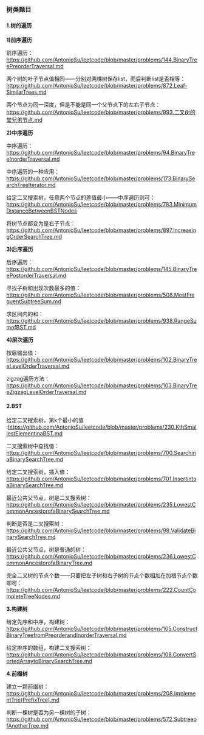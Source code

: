 ### 树类题目
#### **1.树的遍历**

**1)前序遍历**

前序遍历：https://github.com/AntonioSu/leetcode/blob/master/problems/144.BinaryTreePreorderTraversal.md

两个树的叶子节点值相同——分别对两棵树保存list，而后判断list是否相等：https://github.com/AntonioSu/leetcode/blob/master/problems/872.Leaf-SimilarTrees.md

两个节点为同一深度，但是不能是同一个父节点下的左右子节点：https://github.com/AntonioSu/leetcode/blob/master/problems/993.二叉树的堂兄弟节点.md



**2)中序遍历** 

中序遍历：https://github.com/AntonioSu/leetcode/blob/master/problems/94.BinaryTreeInorderTraversal.md

中序遍历的一种应用：https://github.com/AntonioSu/leetcode/blob/master/problems/173.BinarySearchTreeIterator.md

给定二叉搜索树，任意两个节点的差值最小——中序遍历则可：https://github.com/AntonioSu/leetcode/blob/master/problems/783.MinimumDistanceBetweenBSTNodes

将树节点都变为是右子节点：https://github.com/AntonioSu/leetcode/blob/master/problems/897.IncreasingOrderSearchTree.md




**3)后序遍历**

后序遍历：https://github.com/AntonioSu/leetcode/blob/master/problems/145.BinaryTreePostorderTraversal.md   

寻找子树和出现次数最多的值：https://github.com/AntonioSu/leetcode/blob/master/problems/508.MostFrequentSubtreeSum.md 

求区间内的和：https://github.com/AntonioSu/leetcode/blob/master/problems/938.RangeSumofBST.md



**4)层次遍历**

按层输出值：https://github.com/AntonioSu/leetcode/blob/master/problems/102.BinaryTreeLevelOrderTraversal.md 

zigzag遍历方法：https://github.com/AntonioSu/leetcode/blob/master/problems/103.BinaryTreeZigzagLevelOrderTraversal.md 



#### **2.BST**

给定二叉搜索树，第k个最小的值 :https://github.com/AntonioSu/leetcode/blob/master/problems/230.KthSmallestElementinaBST.md  

二叉搜索树中查找值：https://github.com/AntonioSu/leetcode/blob/master/problems/700.SearchinaBinarySearchTree.md  

给定二叉搜索树，插入值：https://github.com/AntonioSu/leetcode/blob/master/problems/701.InsertintoaBinarySearchTree.md  

最近公共父节点，树是二叉搜索树：https://github.com/AntonioSu/leetcode/blob/master/problems/235.LowestCommonAncestorofaBinarySearchTree.md 

判断是否是二叉搜索树：https://github.com/AntonioSu/leetcode/blob/master/problems/98.ValidateBinarySearchTree.md


最近公共父节点，树是普通的树：https://github.com/AntonioSu/leetcode/blob/master/problems/236.LowestCommonAncestorofaBinaryTree.md 

完全二叉树的节点个数——只要把左子树和右子树的节点个数相加在加根节点个数即可：https://github.com/AntonioSu/leetcode/blob/master/problems/222.CountCompleteTreeNodes.md 



**3.构建树**

给定先序和中序，构建树：https://github.com/AntonioSu/leetcode/blob/master/problems/105.ConstructBinaryTreefromPreorderandInorderTraversal.md 

给定排序的数组，构建二叉搜索树：https://github.com/AntonioSu/leetcode/blob/master/problems/108.ConvertSortedArraytoBinarySearchTree.md 



**4.前缀树**

建立一颗前缀树：https://github.com/AntonioSu/leetcode/blob/master/problems/208.ImplementTrie(PrefixTree).md



判断一棵树是否为另一棵树的子树：https://github.com/AntonioSu/leetcode/blob/master/problems/572.SubtreeofAnotherTree.md